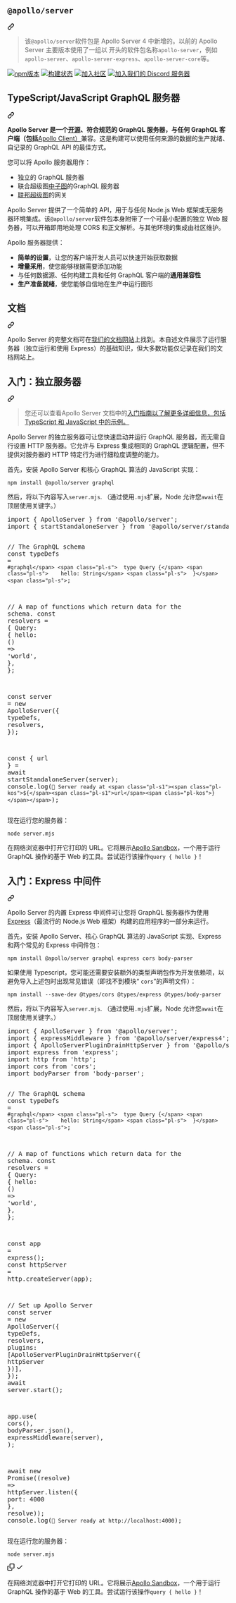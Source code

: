 <div class="Box-sc-g0xbh4-0 bJMeLZ js-snippet-clipboard-copy-unpositioned" data-hpc="true"><article class="markdown-body entry-content container-lg" itemprop="text"><div class="markdown-heading" dir="auto"><h1 tabindex="-1" class="heading-element" dir="auto"><code>@apollo/server</code></h1><a id="user-content-apolloserver" class="anchor" aria-label="永久链接：@apollo/server" href="#apolloserver"><svg class="octicon octicon-link" viewBox="0 0 16 16" version="1.1" width="16" height="16" aria-hidden="true"><path d="m7.775 3.275 1.25-1.25a3.5 3.5 0 1 1 4.95 4.95l-2.5 2.5a3.5 3.5 0 0 1-4.95 0 .751.751 0 0 1 .018-1.042.751.751 0 0 1 1.042-.018 1.998 1.998 0 0 0 2.83 0l2.5-2.5a2.002 2.002 0 0 0-2.83-2.83l-1.25 1.25a.751.751 0 0 1-1.042-.018.751.751 0 0 1-.018-1.042Zm-4.69 9.64a1.998 1.998 0 0 0 2.83 0l1.25-1.25a.751.751 0 0 1 1.042.018.751.751 0 0 1 .018 1.042l-1.25 1.25a3.5 3.5 0 1 1-4.95-4.95l2.5-2.5a3.5 3.5 0 0 1 4.95 0 .751.751 0 0 1-.018 1.042.751.751 0 0 1-1.042.018 1.998 1.998 0 0 0-2.83 0l-2.5 2.5a1.998 1.998 0 0 0 0 2.83Z"></path></svg></a></div>
<blockquote>
<p dir="auto"><font style="vertical-align: inherit;"><font style="vertical-align: inherit;">该</font></font><code>@apollo/server</code><font style="vertical-align: inherit;"><font style="vertical-align: inherit;">软件包是 Apollo Server 4 中新增的。以前的 Apollo Server 主要版本使用了一组以 开头的软件包名称</font></font><code>apollo-server</code><font style="vertical-align: inherit;"><font style="vertical-align: inherit;">，例如</font></font><code>apollo-server</code><font style="vertical-align: inherit;"><font style="vertical-align: inherit;">、</font></font><code>apollo-server-express</code><font style="vertical-align: inherit;"><font style="vertical-align: inherit;">、</font></font><code>apollo-server-core</code><font style="vertical-align: inherit;"><font style="vertical-align: inherit;">等。</font></font></p>
</blockquote>
<p dir="auto"><a href="https://badge.fury.io/js/%40apollo%2Fserver" rel="nofollow"><img src="https://camo.githubusercontent.com/37397ceb245534cff7b6a4775e8f885bd1cf4725ffcf9161c94803d4b57bf01e/68747470733a2f2f62616467652e667572792e696f2f6a732f25343061706f6c6c6f2532467365727665722e737667" alt="npm版本" data-canonical-src="https://badge.fury.io/js/%40apollo%2Fserver.svg" style="max-width: 100%;"></a>
<a href="https://circleci.com/gh/apollographql/apollo-server" rel="nofollow"><img src="https://camo.githubusercontent.com/38218922512de41a3eaea4e820be8fc3622b1dc88b82053213adc2a674c884fd/68747470733a2f2f636972636c6563692e636f6d2f67682f61706f6c6c6f6772617068716c2f61706f6c6c6f2d7365727665722e7376673f7374796c653d737667" alt="构建状态" data-canonical-src="https://circleci.com/gh/apollographql/apollo-server.svg?style=svg" style="max-width: 100%;"></a>
<a href="https://community.apollographql.com" rel="nofollow"><img src="https://camo.githubusercontent.com/d2b4896535e67d845f3f72fa3924b575c709e0555472c7ff7e2435b569c7c5d3/68747470733a2f2f696d672e736869656c64732e696f2f646973636f757273652f7374617475733f6c6162656c3d4a6f696e253230746865253230636f6d6d756e697479267365727665723d6874747073253341253246253246636f6d6d756e6974792e61706f6c6c6f6772617068716c2e636f6d" alt="加入社区" data-canonical-src="https://img.shields.io/discourse/status?label=Join%20the%20community&amp;server=https%3A%2F%2Fcommunity.apollographql.com" style="max-width: 100%;"></a>
<a href="https://discord.gg/graphos" rel="nofollow"><img src="https://camo.githubusercontent.com/ac7509cd02c28bf4615abbedb401506ba4ed022364bf26aa970278640b3c80ef/68747470733a2f2f696d672e736869656c64732e696f2f646973636f72642f313032323937323338393436333638373232382e7376673f636f6c6f723d373338394438266c6162656c436f6c6f723d364137454332266c6f676f3d646973636f7264266c6f676f436f6c6f723d666666666666267374796c653d666c61742d737175617265" alt="加入我们的 Discord 服务器" data-canonical-src="https://img.shields.io/discord/1022972389463687228.svg?color=7389D8&amp;labelColor=6A7EC2&amp;logo=discord&amp;logoColor=ffffff&amp;style=flat-square" style="max-width: 100%;"></a></p>
<div class="markdown-heading" dir="auto"><h2 tabindex="-1" class="heading-element" dir="auto"><font style="vertical-align: inherit;"><font style="vertical-align: inherit;">TypeScript/JavaScript GraphQL 服务器</font></font></h2><a id="user-content-a-typescriptjavascript-graphql-server" class="anchor" aria-label="永久链接：TypeScript/JavaScript GraphQL 服务器" href="#a-typescriptjavascript-graphql-server"><svg class="octicon octicon-link" viewBox="0 0 16 16" version="1.1" width="16" height="16" aria-hidden="true"><path d="m7.775 3.275 1.25-1.25a3.5 3.5 0 1 1 4.95 4.95l-2.5 2.5a3.5 3.5 0 0 1-4.95 0 .751.751 0 0 1 .018-1.042.751.751 0 0 1 1.042-.018 1.998 1.998 0 0 0 2.83 0l2.5-2.5a2.002 2.002 0 0 0-2.83-2.83l-1.25 1.25a.751.751 0 0 1-1.042-.018.751.751 0 0 1-.018-1.042Zm-4.69 9.64a1.998 1.998 0 0 0 2.83 0l1.25-1.25a.751.751 0 0 1 1.042.018.751.751 0 0 1 .018 1.042l-1.25 1.25a3.5 3.5 0 1 1-4.95-4.95l2.5-2.5a3.5 3.5 0 0 1 4.95 0 .751.751 0 0 1-.018 1.042.751.751 0 0 1-1.042.018 1.998 1.998 0 0 0-2.83 0l-2.5 2.5a1.998 1.998 0 0 0 0 2.83Z"></path></svg></a></div>
<p dir="auto"><strong><font style="vertical-align: inherit;"><font style="vertical-align: inherit;">Apollo Server 是一个</font></font><a href="https://github.com/apollographql/apollo-server"><font style="vertical-align: inherit;"><font style="vertical-align: inherit;">开源</font></font></a><font style="vertical-align: inherit;"><font style="vertical-align: inherit;">、符合规范的 GraphQL 服务器，与任何 GraphQL 客户端（包括</font></font></strong><font style="vertical-align: inherit;"></font><a href="https://www.apollographql.com/docs/react" rel="nofollow"><font style="vertical-align: inherit;"><font style="vertical-align: inherit;">Apollo Client）</font></font></a><font style="vertical-align: inherit;"><font style="vertical-align: inherit;">兼容</font><font style="vertical-align: inherit;">。这是构建可以使用任何来源的数据的生产就绪、自记录的 GraphQL API 的最佳方式。</font></font></p>
<p dir="auto"><font style="vertical-align: inherit;"><font style="vertical-align: inherit;">您可以将 Apollo 服务器用作：</font></font></p>
<ul dir="auto">
<li><font style="vertical-align: inherit;"><font style="vertical-align: inherit;">独立的 GraphQL 服务器</font></font></li>
<li><font style="vertical-align: inherit;"><font style="vertical-align: inherit;">联合超级图</font></font><a href="https://www.apollographql.com/docs/federation/subgraphs/" rel="nofollow"><font style="vertical-align: inherit;"><font style="vertical-align: inherit;">中子图</font></font></a><font style="vertical-align: inherit;"><font style="vertical-align: inherit;">的GraphQL 服务器</font></font></li>
<li><font style="vertical-align: inherit;"><a href="https://www.apollographql.com/docs/federation/" rel="nofollow"><font style="vertical-align: inherit;">联邦超级图</font></a><font style="vertical-align: inherit;">的网关</font></font><a href="https://www.apollographql.com/docs/federation/" rel="nofollow"><font style="vertical-align: inherit;"></font></a></li>
</ul>
<p dir="auto"><font style="vertical-align: inherit;"><font style="vertical-align: inherit;">Apollo Server 提供了一个简单的 API，用于与任何 Node.js Web 框架或无服务器环境集成。该</font></font><code>@apollo/server</code><font style="vertical-align: inherit;"><font style="vertical-align: inherit;">软件包本身附带了一个可最小配置的独立 Web 服务器，可以开箱即用地处理 CORS 和正文解析。与其他环境的集成由社区维护。</font></font></p>
<p dir="auto"><font style="vertical-align: inherit;"><font style="vertical-align: inherit;">Apollo 服务器提供：</font></font></p>
<ul dir="auto">
<li><strong><font style="vertical-align: inherit;"><font style="vertical-align: inherit;">简单的设置</font></font></strong><font style="vertical-align: inherit;"><font style="vertical-align: inherit;">，让您的客户端开发人员可以快速开始获取数据</font></font></li>
<li><strong><font style="vertical-align: inherit;"><font style="vertical-align: inherit;">增量采用</font></font></strong><font style="vertical-align: inherit;"><font style="vertical-align: inherit;">，使您能够根据需要添加功能</font></font></li>
<li><strong><font style="vertical-align: inherit;"></font></strong><font style="vertical-align: inherit;"><font style="vertical-align: inherit;">与任何数据源、任何构建工具和任何 GraphQL 客户端的</font><strong><font style="vertical-align: inherit;">通用兼容性</font></strong></font></li>
<li><strong><font style="vertical-align: inherit;"><font style="vertical-align: inherit;">生产准备就绪</font></font></strong><font style="vertical-align: inherit;"><font style="vertical-align: inherit;">，使您能够自信地在生产中运行图形</font></font></li>
</ul>
<div class="markdown-heading" dir="auto"><h2 tabindex="-1" class="heading-element" dir="auto"><font style="vertical-align: inherit;"><font style="vertical-align: inherit;">文档</font></font></h2><a id="user-content-documentation" class="anchor" aria-label="永久链接：文档" href="#documentation"><svg class="octicon octicon-link" viewBox="0 0 16 16" version="1.1" width="16" height="16" aria-hidden="true"><path d="m7.775 3.275 1.25-1.25a3.5 3.5 0 1 1 4.95 4.95l-2.5 2.5a3.5 3.5 0 0 1-4.95 0 .751.751 0 0 1 .018-1.042.751.751 0 0 1 1.042-.018 1.998 1.998 0 0 0 2.83 0l2.5-2.5a2.002 2.002 0 0 0-2.83-2.83l-1.25 1.25a.751.751 0 0 1-1.042-.018.751.751 0 0 1-.018-1.042Zm-4.69 9.64a1.998 1.998 0 0 0 2.83 0l1.25-1.25a.751.751 0 0 1 1.042.018.751.751 0 0 1 .018 1.042l-1.25 1.25a3.5 3.5 0 1 1-4.95-4.95l2.5-2.5a3.5 3.5 0 0 1 4.95 0 .751.751 0 0 1-.018 1.042.751.751 0 0 1-1.042.018 1.998 1.998 0 0 0-2.83 0l-2.5 2.5a1.998 1.998 0 0 0 0 2.83Z"></path></svg></a></div>
<p dir="auto"><font style="vertical-align: inherit;"><font style="vertical-align: inherit;">Apollo Server 的完整文档可在</font></font><a href="https://www.apollographql.com/docs/apollo-server/" rel="nofollow"><font style="vertical-align: inherit;"><font style="vertical-align: inherit;">我们的文档网站</font></font></a><font style="vertical-align: inherit;"><font style="vertical-align: inherit;">上找到。本自述文件展示了运行服务器（独立运行和使用 Express）的基础知识，但大多数功能仅记录在我们的文档网站上。</font></font></p>
<div class="markdown-heading" dir="auto"><h2 tabindex="-1" class="heading-element" dir="auto"><font style="vertical-align: inherit;"><font style="vertical-align: inherit;">入门：独立服务器</font></font></h2><a id="user-content-getting-started-standalone-server" class="anchor" aria-label="永久链接：入门：独立服务器" href="#getting-started-standalone-server"><svg class="octicon octicon-link" viewBox="0 0 16 16" version="1.1" width="16" height="16" aria-hidden="true"><path d="m7.775 3.275 1.25-1.25a3.5 3.5 0 1 1 4.95 4.95l-2.5 2.5a3.5 3.5 0 0 1-4.95 0 .751.751 0 0 1 .018-1.042.751.751 0 0 1 1.042-.018 1.998 1.998 0 0 0 2.83 0l2.5-2.5a2.002 2.002 0 0 0-2.83-2.83l-1.25 1.25a.751.751 0 0 1-1.042-.018.751.751 0 0 1-.018-1.042Zm-4.69 9.64a1.998 1.998 0 0 0 2.83 0l1.25-1.25a.751.751 0 0 1 1.042.018.751.751 0 0 1 .018 1.042l-1.25 1.25a3.5 3.5 0 1 1-4.95-4.95l2.5-2.5a3.5 3.5 0 0 1 4.95 0 .751.751 0 0 1-.018 1.042.751.751 0 0 1-1.042.018 1.998 1.998 0 0 0-2.83 0l-2.5 2.5a1.998 1.998 0 0 0 0 2.83Z"></path></svg></a></div>
<blockquote>
<p dir="auto"><font style="vertical-align: inherit;"><font style="vertical-align: inherit;">您还可以查看</font><font style="vertical-align: inherit;">Apollo Server 文档中的</font></font><a href="https://www.apollographql.com/docs/apollo-server/getting-started" rel="nofollow"><font style="vertical-align: inherit;"><font style="vertical-align: inherit;">入门指南以了解更多详细信息，包括 TypeScript 和 JavaScript 中的示例。</font></font></a><font style="vertical-align: inherit;"></font></p>
</blockquote>
<p dir="auto"><font style="vertical-align: inherit;"><font style="vertical-align: inherit;">Apollo Server 的独立服务器可让您快速启动并运行 GraphQL 服务器，而无需自行设置 HTTP 服务器。它允许与 Express 集成相同的 GraphQL 逻辑配置，但不提供对服务器的 HTTP 特定行为进行细粒度调整的能力。</font></font></p>
<p dir="auto"><font style="vertical-align: inherit;"><font style="vertical-align: inherit;">首先，安装 Apollo Server 和核心 GraphQL 算法的 JavaScript 实现：</font></font></p>
<div class="snippet-clipboard-content notranslate position-relative overflow-auto"><pre class="notranslate"><code>npm install @apollo/server graphql
</code></pre><div class="zeroclipboard-container">
    
  </div></div>
<p dir="auto"><font style="vertical-align: inherit;"><font style="vertical-align: inherit;">然后，将以下内容写入</font></font><code>server.mjs</code><font style="vertical-align: inherit;"><font style="vertical-align: inherit;">. （通过使用</font></font><code>.mjs</code><font style="vertical-align: inherit;"><font style="vertical-align: inherit;">扩展，Node 允许您</font></font><code>await</code><font style="vertical-align: inherit;"><font style="vertical-align: inherit;">在顶层使用关键字。）</font></font></p>
<div class="highlight highlight-source-js notranslate position-relative overflow-auto" dir="auto"><pre><span class="pl-k">import</span> <span class="pl-kos">{</span> <span class="pl-v">ApolloServer</span> <span class="pl-kos">}</span> <span class="pl-k">from</span> <span class="pl-s">'@apollo/server'</span><span class="pl-kos">;</span>
<span class="pl-k">import</span> <span class="pl-kos">{</span> <span class="pl-s1">startStandaloneServer</span> <span class="pl-kos">}</span> <span class="pl-k">from</span> <span class="pl-s">'@apollo/server/standalone'</span><span class="pl-kos">;</span>

<span class="pl-c">// The GraphQL schema</span>
<span class="pl-k">const</span> <span class="pl-s1">typeDefs</span> <span class="pl-c1">=</span> <span class="pl-s">`#graphql</span>
<span class="pl-s">  type Query {</span>
<span class="pl-s">    hello: String</span>
<span class="pl-s">  }</span>
<span class="pl-s">`</span><span class="pl-kos">;</span>

<span class="pl-c">// A map of functions which return data for the schema.</span>
<span class="pl-k">const</span> <span class="pl-s1">resolvers</span> <span class="pl-c1">=</span> <span class="pl-kos">{</span>
  <span class="pl-c1">Query</span>: <span class="pl-kos">{</span>
    <span class="pl-en">hello</span>: <span class="pl-kos">(</span><span class="pl-kos">)</span> <span class="pl-c1">=&gt;</span> <span class="pl-s">'world'</span><span class="pl-kos">,</span>
  <span class="pl-kos">}</span><span class="pl-kos">,</span>
<span class="pl-kos">}</span><span class="pl-kos">;</span>

<span class="pl-k">const</span> <span class="pl-s1">server</span> <span class="pl-c1">=</span> <span class="pl-k">new</span> <span class="pl-v">ApolloServer</span><span class="pl-kos">(</span><span class="pl-kos">{</span>
  typeDefs<span class="pl-kos">,</span>
  resolvers<span class="pl-kos">,</span>
<span class="pl-kos">}</span><span class="pl-kos">)</span><span class="pl-kos">;</span>

<span class="pl-k">const</span> <span class="pl-kos">{</span> url <span class="pl-kos">}</span> <span class="pl-c1">=</span> <span class="pl-k">await</span> <span class="pl-en">startStandaloneServer</span><span class="pl-kos">(</span><span class="pl-s1">server</span><span class="pl-kos">)</span><span class="pl-kos">;</span>
<span class="pl-smi">console</span><span class="pl-kos">.</span><span class="pl-en">log</span><span class="pl-kos">(</span><span class="pl-s">`🚀 Server ready at <span class="pl-s1"><span class="pl-kos">${</span><span class="pl-s1">url</span><span class="pl-kos">}</span></span>`</span><span class="pl-kos">)</span><span class="pl-kos">;</span></pre><div class="zeroclipboard-container">
    
  </div></div>
<p dir="auto"><font style="vertical-align: inherit;"><font style="vertical-align: inherit;">现在运行您的服务器：</font></font></p>
<div class="snippet-clipboard-content notranslate position-relative overflow-auto"><pre class="notranslate"><code>node server.mjs
</code></pre><div class="zeroclipboard-container">
   
  </div></div>
<p dir="auto"><font style="vertical-align: inherit;"><font style="vertical-align: inherit;">在网络浏览器中打开它打印的 URL。它将展示</font></font><a href="https://www.apollographql.com/docs/studio/explorer/sandbox/" rel="nofollow"><font style="vertical-align: inherit;"><font style="vertical-align: inherit;">Apollo Sandbox</font></font></a><font style="vertical-align: inherit;"><font style="vertical-align: inherit;">，一个用于运行 GraphQL 操作的基于 Web 的工具。尝试运行该操作</font></font><code>query { hello }</code><font style="vertical-align: inherit;"><font style="vertical-align: inherit;">！</font></font></p>
<div class="markdown-heading" dir="auto"><h2 tabindex="-1" class="heading-element" dir="auto"><font style="vertical-align: inherit;"><font style="vertical-align: inherit;">入门：Express 中间件</font></font></h2><a id="user-content-getting-started-express-middleware" class="anchor" aria-label="永久链接：入门：Express 中间件" href="#getting-started-express-middleware"><svg class="octicon octicon-link" viewBox="0 0 16 16" version="1.1" width="16" height="16" aria-hidden="true"><path d="m7.775 3.275 1.25-1.25a3.5 3.5 0 1 1 4.95 4.95l-2.5 2.5a3.5 3.5 0 0 1-4.95 0 .751.751 0 0 1 .018-1.042.751.751 0 0 1 1.042-.018 1.998 1.998 0 0 0 2.83 0l2.5-2.5a2.002 2.002 0 0 0-2.83-2.83l-1.25 1.25a.751.751 0 0 1-1.042-.018.751.751 0 0 1-.018-1.042Zm-4.69 9.64a1.998 1.998 0 0 0 2.83 0l1.25-1.25a.751.751 0 0 1 1.042.018.751.751 0 0 1 .018 1.042l-1.25 1.25a3.5 3.5 0 1 1-4.95-4.95l2.5-2.5a3.5 3.5 0 0 1 4.95 0 .751.751 0 0 1-.018 1.042.751.751 0 0 1-1.042.018 1.998 1.998 0 0 0-2.83 0l-2.5 2.5a1.998 1.998 0 0 0 0 2.83Z"></path></svg></a></div>
<p dir="auto"><font style="vertical-align: inherit;"><font style="vertical-align: inherit;">Apollo Server 的内置 Express 中间件可让您将 GraphQL 服务器作为使用</font></font><a href="https://expressjs.com/" rel="nofollow"><font style="vertical-align: inherit;"><font style="vertical-align: inherit;">Express</font></font></a><font style="vertical-align: inherit;"><font style="vertical-align: inherit;">（最流行的 Node.js Web 框架）构建的应用程序的一部分来运行。</font></font></p>
<p dir="auto"><font style="vertical-align: inherit;"><font style="vertical-align: inherit;">首先，安装 Apollo Server、核心 GraphQL 算法的 JavaScript 实现、Express 和两个常见的 Express 中间件包：</font></font></p>
<div class="snippet-clipboard-content notranslate position-relative overflow-auto"><pre class="notranslate"><code>npm install @apollo/server graphql express cors body-parser
</code></pre><div class="zeroclipboard-container">
   
  </div></div>
<p dir="auto"><font style="vertical-align: inherit;"><font style="vertical-align: inherit;">如果使用 Typescript，您可能还需要安装额外的类型声明包作为开发依赖项，以避免导入上述包时出现常见错误（即找不到模块“ </font></font><code>cors</code><font style="vertical-align: inherit;"><font style="vertical-align: inherit;">”的声明文件）：</font></font></p>
<div class="snippet-clipboard-content notranslate position-relative overflow-auto"><pre class="notranslate"><code>npm install --save-dev @types/cors @types/express @types/body-parser
</code></pre><div class="zeroclipboard-container">
    
  </div></div>
<p dir="auto"><font style="vertical-align: inherit;"><font style="vertical-align: inherit;">然后，将以下内容写入</font></font><code>server.mjs</code><font style="vertical-align: inherit;"><font style="vertical-align: inherit;">. （通过使用</font></font><code>.mjs</code><font style="vertical-align: inherit;"><font style="vertical-align: inherit;">扩展，Node 允许您</font></font><code>await</code><font style="vertical-align: inherit;"><font style="vertical-align: inherit;">在顶层使用关键字。）</font></font></p>
<div class="highlight highlight-source-js notranslate position-relative overflow-auto" dir="auto"><pre><span class="pl-k">import</span> <span class="pl-kos">{</span> <span class="pl-v">ApolloServer</span> <span class="pl-kos">}</span> <span class="pl-k">from</span> <span class="pl-s">'@apollo/server'</span><span class="pl-kos">;</span>
<span class="pl-k">import</span> <span class="pl-kos">{</span> <span class="pl-s1">expressMiddleware</span> <span class="pl-kos">}</span> <span class="pl-k">from</span> <span class="pl-s">'@apollo/server/express4'</span><span class="pl-kos">;</span>
<span class="pl-k">import</span> <span class="pl-kos">{</span> <span class="pl-v">ApolloServerPluginDrainHttpServer</span> <span class="pl-kos">}</span> <span class="pl-k">from</span> <span class="pl-s">'@apollo/server/plugin/drainHttpServer'</span>
<span class="pl-k">import</span> <span class="pl-s1">express</span> <span class="pl-k">from</span> <span class="pl-s">'express'</span><span class="pl-kos">;</span>
<span class="pl-k">import</span> <span class="pl-s1">http</span> <span class="pl-k">from</span> <span class="pl-s">'http'</span><span class="pl-kos">;</span>
<span class="pl-k">import</span> <span class="pl-s1">cors</span> <span class="pl-k">from</span> <span class="pl-s">'cors'</span><span class="pl-kos">;</span>
<span class="pl-k">import</span> <span class="pl-s1">bodyParser</span> <span class="pl-k">from</span> <span class="pl-s">'body-parser'</span><span class="pl-kos">;</span>

<span class="pl-c">// The GraphQL schema</span>
<span class="pl-k">const</span> <span class="pl-s1">typeDefs</span> <span class="pl-c1">=</span> <span class="pl-s">`#graphql</span>
<span class="pl-s">  type Query {</span>
<span class="pl-s">    hello: String</span>
<span class="pl-s">  }</span>
<span class="pl-s">`</span><span class="pl-kos">;</span>

<span class="pl-c">// A map of functions which return data for the schema.</span>
<span class="pl-k">const</span> <span class="pl-s1">resolvers</span> <span class="pl-c1">=</span> <span class="pl-kos">{</span>
  <span class="pl-c1">Query</span>: <span class="pl-kos">{</span>
    <span class="pl-en">hello</span>: <span class="pl-kos">(</span><span class="pl-kos">)</span> <span class="pl-c1">=&gt;</span> <span class="pl-s">'world'</span><span class="pl-kos">,</span>
  <span class="pl-kos">}</span><span class="pl-kos">,</span>
<span class="pl-kos">}</span><span class="pl-kos">;</span>

<span class="pl-k">const</span> <span class="pl-s1">app</span> <span class="pl-c1">=</span> <span class="pl-en">express</span><span class="pl-kos">(</span><span class="pl-kos">)</span><span class="pl-kos">;</span>
<span class="pl-k">const</span> <span class="pl-s1">httpServer</span> <span class="pl-c1">=</span> <span class="pl-s1">http</span><span class="pl-kos">.</span><span class="pl-en">createServer</span><span class="pl-kos">(</span><span class="pl-s1">app</span><span class="pl-kos">)</span><span class="pl-kos">;</span>

<span class="pl-c">// Set up Apollo Server</span>
<span class="pl-k">const</span> <span class="pl-s1">server</span> <span class="pl-c1">=</span> <span class="pl-k">new</span> <span class="pl-v">ApolloServer</span><span class="pl-kos">(</span><span class="pl-kos">{</span>
  typeDefs<span class="pl-kos">,</span>
  resolvers<span class="pl-kos">,</span>
  <span class="pl-c1">plugins</span>: <span class="pl-kos">[</span><span class="pl-v">ApolloServerPluginDrainHttpServer</span><span class="pl-kos">(</span><span class="pl-kos">{</span> httpServer <span class="pl-kos">}</span><span class="pl-kos">)</span><span class="pl-kos">]</span><span class="pl-kos">,</span>
<span class="pl-kos">}</span><span class="pl-kos">)</span><span class="pl-kos">;</span>
<span class="pl-k">await</span> <span class="pl-s1">server</span><span class="pl-kos">.</span><span class="pl-en">start</span><span class="pl-kos">(</span><span class="pl-kos">)</span><span class="pl-kos">;</span>

<span class="pl-s1">app</span><span class="pl-kos">.</span><span class="pl-en">use</span><span class="pl-kos">(</span>
  <span class="pl-en">cors</span><span class="pl-kos">(</span><span class="pl-kos">)</span><span class="pl-kos">,</span>
  <span class="pl-s1">bodyParser</span><span class="pl-kos">.</span><span class="pl-en">json</span><span class="pl-kos">(</span><span class="pl-kos">)</span><span class="pl-kos">,</span>
  <span class="pl-en">expressMiddleware</span><span class="pl-kos">(</span><span class="pl-s1">server</span><span class="pl-kos">)</span><span class="pl-kos">,</span>
<span class="pl-kos">)</span><span class="pl-kos">;</span>

<span class="pl-k">await</span> <span class="pl-k">new</span> <span class="pl-v">Promise</span><span class="pl-kos">(</span><span class="pl-kos">(</span><span class="pl-s1">resolve</span><span class="pl-kos">)</span> <span class="pl-c1">=&gt;</span> <span class="pl-s1">httpServer</span><span class="pl-kos">.</span><span class="pl-en">listen</span><span class="pl-kos">(</span><span class="pl-kos">{</span> <span class="pl-c1">port</span>: <span class="pl-c1">4000</span> <span class="pl-kos">}</span><span class="pl-kos">,</span> <span class="pl-s1">resolve</span><span class="pl-kos">)</span><span class="pl-kos">)</span><span class="pl-kos">;</span>
<span class="pl-smi">console</span><span class="pl-kos">.</span><span class="pl-en">log</span><span class="pl-kos">(</span><span class="pl-s">`🚀 Server ready at http://localhost:4000`</span><span class="pl-kos">)</span><span class="pl-kos">;</span></pre><div class="zeroclipboard-container">
   
  </div></div>
<p dir="auto"><font style="vertical-align: inherit;"><font style="vertical-align: inherit;">现在运行您的服务器：</font></font></p>
<div class="snippet-clipboard-content notranslate position-relative overflow-auto"><pre class="notranslate"><code>node server.mjs
</code></pre><div class="zeroclipboard-container">
    <clipboard-copy aria-label="Copy" class="ClipboardButton btn btn-invisible js-clipboard-copy m-2 p-0 tooltipped-no-delay d-flex flex-justify-center flex-items-center" data-copy-feedback="Copied!" data-tooltip-direction="w" value="node server.mjs" tabindex="0" role="button">
      <svg aria-hidden="true" height="16" viewBox="0 0 16 16" version="1.1" width="16" data-view-component="true" class="octicon octicon-copy js-clipboard-copy-icon">
    <path d="M0 6.75C0 5.784.784 5 1.75 5h1.5a.75.75 0 0 1 0 1.5h-1.5a.25.25 0 0 0-.25.25v7.5c0 .138.112.25.25.25h7.5a.25.25 0 0 0 .25-.25v-1.5a.75.75 0 0 1 1.5 0v1.5A1.75 1.75 0 0 1 9.25 16h-7.5A1.75 1.75 0 0 1 0 14.25Z"></path><path d="M5 1.75C5 .784 5.784 0 6.75 0h7.5C15.216 0 16 .784 16 1.75v7.5A1.75 1.75 0 0 1 14.25 11h-7.5A1.75 1.75 0 0 1 5 9.25Zm1.75-.25a.25.25 0 0 0-.25.25v7.5c0 .138.112.25.25.25h7.5a.25.25 0 0 0 .25-.25v-7.5a.25.25 0 0 0-.25-.25Z"></path>
</svg>
      <svg aria-hidden="true" height="16" viewBox="0 0 16 16" version="1.1" width="16" data-view-component="true" class="octicon octicon-check js-clipboard-check-icon color-fg-success d-none">
    <path d="M13.78 4.22a.75.75 0 0 1 0 1.06l-7.25 7.25a.75.75 0 0 1-1.06 0L2.22 9.28a.751.751 0 0 1 .018-1.042.751.751 0 0 1 1.042-.018L6 10.94l6.72-6.72a.75.75 0 0 1 1.06 0Z"></path>
</svg>
    </clipboard-copy>
  </div></div>
<p dir="auto"><font style="vertical-align: inherit;"><font style="vertical-align: inherit;">在网络浏览器中打开它打印的 URL。它将展示</font></font><a href="https://www.apollographql.com/docs/studio/explorer/sandbox/" rel="nofollow"><font style="vertical-align: inherit;"><font style="vertical-align: inherit;">Apollo Sandbox</font></font></a><font style="vertical-align: inherit;"><font style="vertical-align: inherit;">，一个用于运行 GraphQL 操作的基于 Web 的工具。尝试运行该操作</font></font><code>query { hello }</code><font style="vertical-align: inherit;"><font style="vertical-align: inherit;">！</font></font></p>
</article></div>
